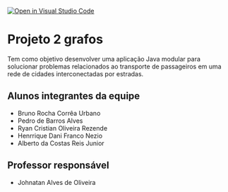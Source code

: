 [![Open in Visual Studio Code](https://classroom.github.com/assets/open-in-vscode-718a45dd9cf7e7f842a935f5ebbe5719a5e09af4491e668f4dbf3b35d5cca122.svg)](https://classroom.github.com/online_ide?assignment_repo_id=11963002&assignment_repo_type=AssignmentRepo)
# Projeto 2 grafos
 Tem como objetivo desenvolver uma aplicação Java modular para solucionar problemas relacionados ao transporte de passageiros em uma rede de cidades interconectadas por estradas. 

## Alunos integrantes da equipe

* Bruno Rocha Corrêa Urbano 
* Pedro de Barros Alves
* Ryan Cristian Oliveira Rezende
* Henrrique Dani Franco Nezio
* Alberto da Costas Reis Junior


## Professor responsável 

* Johnatan Alves de Oliveira


